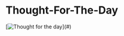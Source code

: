 # Thought-For-The-Day

[![Thought for the day](https://steadfast-enchanting-mantis.glitch.me/?)](#)
